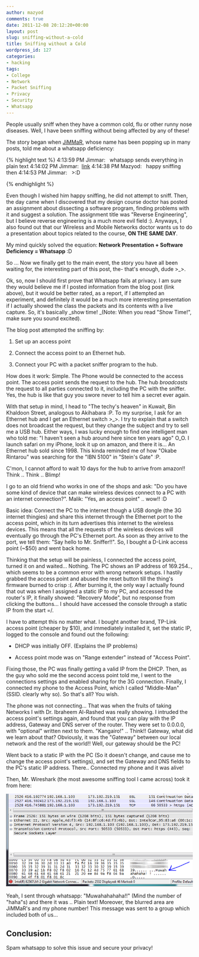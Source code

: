 ```yaml
---
author: mazyod
comments: true
date: 2011-12-08 20:12:20+00:00
layout: post
slug: sniffing-without-a-cold
title: Sniffing without a Cold
wordpress_id: 127
categories:
- hacking
tags:
- College
- Network
- Packet Sniffing
- Privacy
- Security
- Whatsapp
---
```


People usually sniff when they have a common cold, flu or other runny nose diseases. Well, I have been sniffing without being affected by any of these!

The story began when [JiMMaR](http://jimmaru.wordpress.com/), whose name has been popping up in many posts, told me about a whatsapp deficiency:

{% highlight text %}
4:13:59 PM Jimmar:   whatsapp sends everything in plain text
4:14:02 PM Jimmar:  [link](http://eva-quirinius.blogspot.com/2011/05/whatsapp-sends-contact-info-en-messages.html?m=1)
4:14:38 PM Mazyod:   happy sniffing then
4:14:53 PM Jimmar:   >:D

{% endhighlight %}

Even though I wished him happy sniffing, he did not attempt to sniff. Then, the day came when I discovered that my design course doctor has posted an assignment about dissecting a software program, finding problems with it and suggest a solution. The assignment title was "Reverse Engineering", but I believe reverse engineering is a much more evil field :). Anyways, I also found out that our Wireless and Mobile Networks doctor wants us to do a presentation about topics related to the course, **ON THE SAME DAY**.

My mind quickly solved the equation: **Network Presentation + Software Deficiency = Whatsapp** :D

So ... Now we finally get to the main event, the story you have all been waiting for, the interesting part of this post, the- that's enough, dude >_>.

Ok, so, now I should first prove that Whatsapp fails at privacy. I am sure they would believe me if I posted information from the blog post (link above), but it would be better rated, as a report, if I attempted an experiment, and definitely it would be a much more interesting presentation if I actually showed the class the packets and its contents with a live capture. So, it's basically _show time! _(Note: When you read "Show Time!", make sure you sound excited).

The blog post attempted the sniffing by:



	
  1. Set up an access point

	
  2. Connect the access point to an Ethernet hub.

	
  3. Connect your PC with a packet sniffer program to the hub.


How does it work:
Simple. The Phone would be connected to the access point. The access point sends the request to the hub. The hub _broadcasts_ the request to all parties connected to it, including the PC with the sniffer. Yes, the hub is like that guy you swore never to tell him a secret ever again.

With that setup in mind, I head to "The techy's heaven" in Kuwait, Bin Khaldoon Street, analogous to Akihabara :P. To my surprise, I ask for an Ethernet hub and I get an Ethernet switch >_>. I try to explain that a switch does not broadcast the request, but they change the subject and try to sell me a USB hub. Either ways, I was lucky enough to find one intelligent man who told me: "I haven't seen a hub around here since ten years ago" O_O. I launch safari on my iPhone, look it up on amazon, and there it is... An Ethernet hub sold since 1998. This kinda reminded me of how "Okabe Rintarou" was searching for the "IBN 5100" in "Stein's Gate" :P.

C'mon, I cannot afford to wait 10 days for the hub to arrive from amazon!! Think .. Think .. Blimp!

I go to an old friend who works in one of the shops and ask: "Do you have some kind of device that can make wireless devices connect to a PC with an internet connection?". Malik: "Yes, an access point" .. wow!! :D

Basic idea: Connect the PC to the internet though a USB dongle (the 3G internet thingies) and share this internet through the Ethernet port to the access point, which in its turn advertises this internet to the wireless devices. This means that all the requests of the wireless devices will eventually go through the PC's Ethernet port. As soon as they arrive to the port, we tell them: "Say hello to Mr. Sniffer!!". So, I bought a D-Link access point (~$50) and went back home.

Thinking that the setup will be painless, I connected the access point, turned it on and waited... Nothing. The PC shows an IP address of 169.254.*.*, which seems to be a common error with wrong network setups. I hastily grabbed the access point and abused the reset button till the thing's firmware burned to crisp :(. After burning it, the only way I actually found that out was when I assigned a static IP to my PC, and accessed the router's IP, it finally showed: "Recovery Mode", but no response from clicking the buttons... I should have accessed the console through a static IP from the start =/.

I have to attempt this no matter what. I bought another brand, TP-Link access point (cheaper by $10), and immediately installed it, set the static IP, logged to the console and found out the following:



	
  * DHCP was initially OFF. (Explains the IP problems)

	
  * Access point mode was on "Range extender" instead of "Access Point".


Fixing those, the PC was finally getting a valid IP from the DHCP. Then, as the guy who sold me the second access point told me, I went to the connections settings and enabled sharing for the 3G connection. Finally, I connected my phone to the Access Point, which I called "Middle-Man" (SSID. clearly why so). So that's all? You wish.

The phone was not connecting... That was when the fruits of taking Networks I with Dr. Ibraheem Al-Rashed was really showing. I intruded the access point's settings again, and found that you can play with the IP address, Gateway and DNS server of the router. They were set to 0.0.0.0, with "optional" written next to them. "Kangairo!" .. Think!! Gateway, what did we learn about that? Obviously, it was the "Gateway" between our local network and the rest of the world!! Well, our gateway should be the PC!

Went back to a static IP with the PC (So it doesn't change, and cause me to change the access point's settings), and set the Gateway and DNS fields to the PC's static IP address. There.. Connected my phone and it was alive!

Then, Mr. Wireshark (the most awesome sniffing tool I came across) took it from here:

[![image](/images/sniff3.png)](/images/sniff3.png)

Yeah, I sent through whatsapp: "Muwahahahaha!!" (Mind the number of "haha"s) and there it was .. Plain text! Moreover, the blurred area are JiMMaR's and my phone number! This message was sent to a group which included both of us...

## Conclusion:

Spam whatsapp to solve this issue and secure your privacy!
